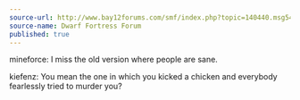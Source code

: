 ```yaml
---
source-url: http://www.bay12forums.com/smf/index.php?topic=140440.msg5465660#msg5465660
source-name: Dwarf Fortress Forum
published: true
---
```


<p>mineforce: I miss the old version where people are sane.</p>

<p>kiefenz: You mean the one in which you kicked a chicken and everybody fearlessly tried to murder you?</p>


